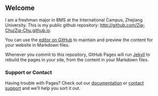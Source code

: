 ## Welcome

I am a freshman major in BMS at the International Campus, Zhejiang University. This is my public github repository: http://github.com/Zia-Chu/Zia-Chu.github.io. 

You can use the [editor on GitHub](https://github.com/r0bah0lic/r0bah0lic.github.io/edit/master/index.md) to maintain and preview the content for your website in Markdown files.

Whenever you commit to this repository, GitHub Pages will run [Jekyll](https://jekyllrb.com/) to rebuild the pages in your site, from the content in your Markdown files.

### Support or Contact

Having trouble with Pages? Check out our [documentation](https://help.github.com/categories/github-pages-basics/) or [contact support](https://github.com/contact) and we’ll help you sort it out.
